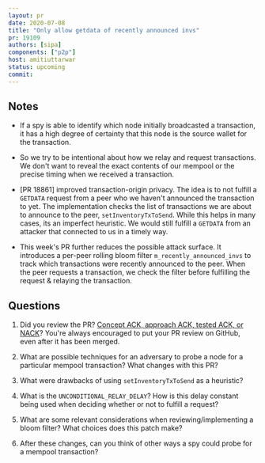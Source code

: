 ```yaml
---
layout: pr
date: 2020-07-08
title: "Only allow getdata of recently announced invs"
pr: 19109
authors: [sipa]
components: ["p2p"]
host: amitiuttarwar
status: upcoming
commit:
---
```


## Notes
- If a spy is able to identify which node initially broadcasted a transaction,
  it has a high degree of certainty that this node is the source wallet for the
  transaction.

- So we try to be intentional about how we relay and request transactions. We
  don't want to reveal the exact contents of our mempool or the precise timing
  when we received a transaction.

- [PR 18861] improved transaction-origin privacy. The idea is to not fulfill a
  `GETDATA` request from a peer who we haven't announced the transaction to
  yet. The implementation checks the list of transactions we are about to
  announce to the peer, `setInventoryTxToSend`. While this helps in many cases,
  its an imperfect heuristic. We would still fulfill a `GETDATA` from an
  attacker that connected to us in a timely way.

- This week's PR further reduces the possible attack surface. It introduces a
  per-peer rolling bloom filter `m_recently_announced_invs` to track which
  transactions were recently announced to the peer. When the peer requests a
  transaction, we check the filter before fulfilling the request & relaying the
  transaction.

## Questions

1. Did you review the PR? [Concept ACK, approach ACK, tested ACK, or
   NACK](https://github.com/bitcoin/bitcoin/blob/master/CONTRIBUTING.md#peer-review)?
   You're always encouraged to put your PR review on GitHub, even after it has
   been merged.

2. What are possible techniques for an adversary to probe a node for a
   particular mempool transaction? What changes with this PR?

3. What were drawbacks of using `setInventoryTxToSend` as a heuristic?

4. What is the `UNCONDITIONAL_RELAY_DELAY`? How is this delay constant being
   used when deciding whether or not to fulfill a request?

5. What are some relevant considerations when reviewing/implementing a bloom
   filter? What choices does this patch make?

6. After these changes, can you think of other ways a spy could probe for a
   mempool transaction?

<!-- TODO: After meeting, uncomment and add meeting log between the irc tags
## Meeting Log

{% irc %}
{% endirc %}
-->
